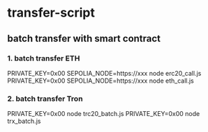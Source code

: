 # transfer-script

## batch transfer with smart contract

### 1. batch transfer ETH 

PRIVATE_KEY=0x00 SEPOLIA_NODE=https://xxx node erc20_call.js
PRIVATE_KEY=0x00 SEPOLIA_NODE=https://xxx node eth_call.js

### 2. batch transfer Tron
PRIVATE_KEY=0x00 node trc20_batch.js
PRIVATE_KEY=0x00 node trx_batch.js